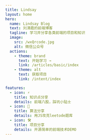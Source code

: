 ```yaml
---
title: Lindsay
layout: home
hero:
  name: Lindsay Blog
  text: 刘清霞的前端博客
  tagline: 学习并分享各类前端的项目和知识
  image:
    src: /wxQrcode.jpg
    alt: 微信公众号
  actions:
    - theme: brand
      text: 开始学习 →
      link: /articles/basic/index
    - theme: alt
      text: 获取项目
      link: /intent/index

features:
  - icon: ⚡️
    title: 知识点分享
    details: 前端八股，踩坑小贴士
  - icon: 🖖
    title: 算法分享
    details: 用JS攻克leetode题库
  - icon: 🛠️
    title: 项目分享
    details: 开源简单的前端技术DEMO
---
```

<style>
  .image-src{
    width:160px;

  }
</style>